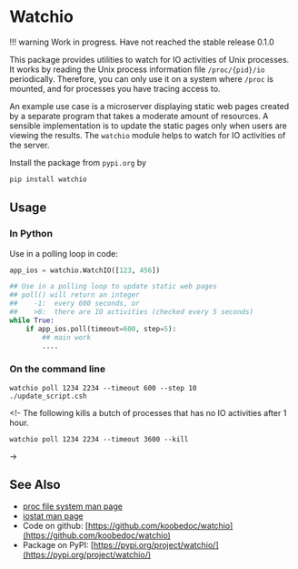 # Watchio

!!! warning
    Work in progress. Have not reached the stable release 0.1.0


This package provides utilities to watch for IO activities of Unix processes. It works by
reading the Unix process information file `/proc/{pid}/io` periodically. Therefore, you
can only use it on a system where `/proc` is mounted, and for processes you have tracing
access to.

An example use case is a microserver displaying static web pages created by a separate
program that takes a moderate amount of resources. A sensible implementation is to update
the static pages only when users are viewing the results. The `watchio` module helps to
watch for IO activities of the server.

Install the package from `pypi.org` by
``` python
pip install watchio
```


## Usage

### In Python

Use in a polling loop in code:

```python
app_ios = watchio.WatchIO([123, 456])

## Use in a polling loop to update static web pages
## poll() will return an integer
##    -1:  every 600 seconds, or
##    >0:  there are IO activities (checked every 5 seconds)
while True:
    if app_ios.poll(timeout=600, step=5):
        ## main work
        ....
```


### On the command line

``` shell
watchio poll 1234 2234 --timeout 600 --step 10
./update_script.csh
```

<!-
The following kills a butch of processes that has no IO activities after 1 hour.
``` shell
watchio poll 1234 2234 --timeout 3600 --kill
```
->

## See Also

* [proc file system man page](https://man7.org/linux/man-pages/man5/proc.5.html)
* [iostat man page](https://linux.die.net/man/1/iostat)
* Code on github: [https://github.com/koobedoc/watchio](https://github.com/koobedoc/watchio)
* Package on PyPI: [https://pypi.org/project/watchio/](https://pypi.org/project/watchio/)